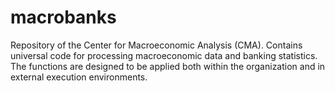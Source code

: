 # macrobanks
Repository of the Center for Macroeconomic Analysis (CMA). Contains universal code for processing macroeconomic data and banking statistics. The functions are designed to be applied both within the organization and in external execution environments.
